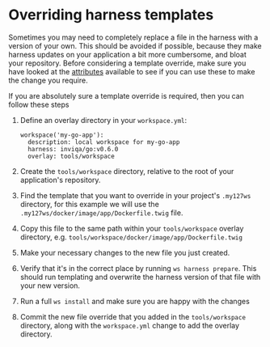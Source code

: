 # Overriding harness templates

Sometimes you may need to completely replace a file in the harness with a version of your own. This should be avoided if possible, because they make harness updates on your application a bit more cumbersome, and bloat your repository. Before considering a template override, make sure you have looked at the [attributes](harness-attributes.md) available to see if you can use these to make the change you require.

If you are absolutely sure a template override is required, then you can follow these steps

1. Define an overlay directory in your `workspace.yml`:

       workspace('my-go-app'):
         description: local workspace for my-go-app
         harness: inviqa/go:v0.6.0
         overlay: tools/workspace

1. Create the `tools/workspace` directory, relative to the root of your application's repository.
1. Find the template that you want to override in your project's `.my127ws` directory, for this example we will use the `.my127ws/docker/image/app/Dockerfile.twig` file.
1. Copy this file to the same path within your `tools/workspace` overlay directory, e.g. `tools/workspace/docker/image/app/Dockerfile.twig`
1. Make your necessary changes to the new file you just created.
1. Verify that it's in the correct place by running `ws harness prepare`. This should run templating and overwrite the harness version of that file with your new version.
1. Run a full `ws install` and make sure you are happy with the changes
1. Commit the new file override that you added in the `tools/workspace` directory, along with the `workspace.yml` change to add the overlay directory.
